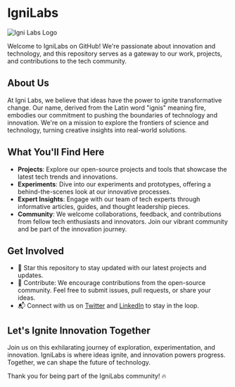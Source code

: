 # IgniLabs

![Igni Labs Logo](logo.png)

Welcome to IgniLabs on GitHub! We're passionate about innovation and technology, and this repository serves as a gateway to our work, projects, and contributions to the tech community.

## About Us

At Igni Labs, we believe that ideas have the power to ignite transformative change. Our name, derived from the Latin word "ignis" meaning fire, embodies our commitment to pushing the boundaries of technology and innovation. We're on a mission to explore the frontiers of science and technology, turning creative insights into real-world solutions.

## What You'll Find Here

- **Projects**: Explore our open-source projects and tools that showcase the latest tech trends and innovations.
- **Experiments**: Dive into our experiments and prototypes, offering a behind-the-scenes look at our innovative processes.
- **Expert Insights**: Engage with our team of tech experts through informative articles, guides, and thought leadership pieces.
- **Community**: We welcome collaborations, feedback, and contributions from fellow tech enthusiasts and innovators. Join our vibrant community and be part of the innovation journey.

## Get Involved

- 🌟 Star this repository to stay updated with our latest projects and updates.
- 🤝 Contribute: We encourage contributions from the open-source community. Feel free to submit issues, pull requests, or share your ideas.
- 📬 Connect with us on [Twitter](https://twitter.com/IgniLabs) and [LinkedIn](https://linkedin.com/company/ignilabs) to stay in the loop.

## Let's Ignite Innovation Together

Join us on this exhilarating journey of exploration, experimentation, and innovation. IgniLabs is where ideas ignite, and innovation powers progress. Together, we can shape the future of technology.

Thank you for being part of the IgniLabs community! 🔥
